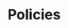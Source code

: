 ---
layout: page
title: Policies
description: >-
    Course policies and information.
nav_order: 10
has_children: true
---